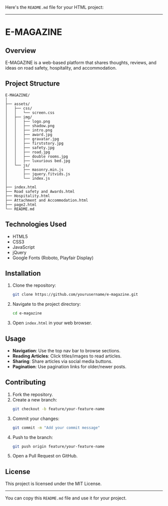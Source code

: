 Here's the `README.md` file for your HTML project:

---

# E-MAGAZINE

## Overview
E-MAGAZINE is a web-based platform that shares thoughts, reviews, and ideas on road safety, hospitality, and accommodation.

## Project Structure
```
E-MAGAZINE/
│
├── assets/
│   ├── css/
│   │   └── screen.css
│   ├── img/
│   │   ├── logo.png
│   │   ├── shadow.png
│   │   ├── intro.png
│   │   ├── award.jpg
│   │   ├── gravatar.jpg
│   │   ├── firststory.jpg
│   │   ├── safety.jpg
│   │   ├── road.jpg
│   │   ├── double rooms.jpg
│   │   ├── luxurious bed.jpg
│   └── js/
│       ├── masonry.min.js
│       ├── jquery.fitvids.js
│       └── index.js
│
├── index.html
├── Road safety and Awards.html
├── Hospitality.html
├── Attachment and Accommodation.html
├── page2.html
└── README.md
```

## Technologies Used
- HTML5
- CSS3
- JavaScript
- jQuery
- Google Fonts (Roboto, Playfair Display)

## Installation
1. Clone the repository:
   ```bash
   git clone https://github.com/yourusername/e-magazine.git
   ```
2. Navigate to the project directory:
   ```bash
   cd e-magazine
   ```
3. Open `index.html` in your web browser.

## Usage
- **Navigation**: Use the top nav bar to browse sections.
- **Reading Articles**: Click titles/images to read articles.
- **Sharing**: Share articles via social media buttons.
- **Pagination**: Use pagination links for older/newer posts.

## Contributing
1. Fork the repository.
2. Create a new branch:
   ```bash
   git checkout -b feature/your-feature-name
   ```
3. Commit your changes:
   ```bash
   git commit -m "Add your commit message"
   ```
4. Push to the branch:
   ```bash
   git push origin feature/your-feature-name
   ```
5. Open a Pull Request on GitHub.

## License
This project is licensed under the MIT License.

---

You can copy this `README.md` file and use it for your project.